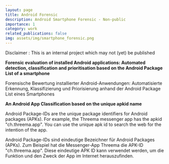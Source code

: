```yaml
---
layout: page
title: Android Forensic
description: Android Smartphone Forensic - Non-public
importance: 1
category: work
related_publications: false
img: assets/img/smartphone_forensic.png
---
```


Disclaimer : This is an internal project which may not (yet) be published

<b>
Forensic evaluation of installed Android applications: Automated detection, classification and 
prioritisation based on the Android Package List of a smartphone
</b>

Forensische Bewertung installierter Android-Anwendungen: Automatisierte Erkennung, Klassifizierung und 
Priorisierung anhand der Android Package List eines Smartphones

<b>An Android App Classification based on the unique apkid name</b>

Android Package-IDs are the unique package identifiers for Android packages (APKs). 
For example, the Threema messenger app has the apkid "ch.threema.app".
You can use the unique apk id to search the web for the intention of the app.

Android Package-IDs sind eindeutige Bezeichner für Android Packages (APKs). 
Zum Beispiel hat die Messenger-App Threema die APK-ID "ch.threema.app".
Diese eindeutige APK ID kann verwendet werden, um die Funktion und den Zweck der App im Internet herauszufinden.

